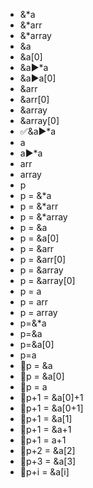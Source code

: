 ﻿- &*a
- &*arr
- &*array
- &a
- &a[0]
- &a▶️*a
- &a▶️a[0]
- &arr
- &arr[0]
- &array
- &array[0]
- ✅&a▶️*a
- a
- a▶️*a
- arr
- array
- p
- p = &*a
- p = &*arr
- p = &*array
- p = &a
- p = &a[0]
- p = &arr
- p = &arr[0]
- p = &array
- p = &array[0]
- p = a
- p = arr
- p = array
- p=&*a
- p=&a
- p=&a[0]
- p=a
- 🔎p = &a
- 🔎p = &a[0]
- 🔎p = a
- 🔎p+1 = &a[0]+1
- 🔎p+1 = &a[0+1]
- 🔎p+1 = &a[1]
- 🔎p+1 = &a+1
- 🔎p+1 = a+1
- 🔎p+2 = &a[2]
- 🔎p+3 = &a[3]
- 🔎p+i = &a[i]
